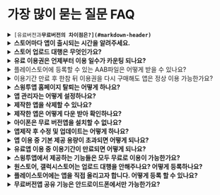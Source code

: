 # 가장 많이 묻는 질문 FAQ

<details>

<summary><code>[유료버전과</code><strong><code>무료버전의 차이점은?](#markdown-header)</code></strong></summary>

**1)첫 번째는 **<mark style="color:red;">**\*중요\***</mark>** 스토어 배포(앱스토어, 플레이스토어 앱 출시)입니다.**

\-무료는 개인적인 용도로만 이용가능하며 스토어 출시가 불가한 버전입니다.(안드로이드폰 설치 파일로만 사용 가능)

\-유료버전은 플레이스토어, 앱스토어 등의 스토어 배포가 가능하기 때문에 스토어에 제작한 앱을 출시할 수 있습니다.

**2)두 번째는 용량의 차이가 있습니다.**

무료 버전은 기본 100MB 제공, 유료버전은 2GB에서 상품유형에 따라 50GB까지 제공됩니다.

**3)세번째는 게시판 제작 개수 및 그룹 채팅방 개설 수에 차이가 있습니다.**

무료 버전은 게시판 제작 수 30개, 그룹 채팅방은 1개 제작이 가능합니다.

유료버전은 게시판 제작 100개에서 \~ 무제한(상품유형에 따라), 그룹 채팅방은 5개\~무제한(상품유형에 따라)까지 제작 가능합니다,

**4)마지막으로 앱제작 갯수가 다릅니다.​**

유료이용자는 한 계정당 앱을 10개까지 만들 수 있으며, 무료이용자는 한 계정당 앱을 3개까지 만들 수 있습니다.

하지만 무료버전도 대부분의 기능은 사용할 수 있으니, 무료로 충분히 사용해보시고 필요할 경우 유료로 전환하세요^^

상세 내용은 스윙투앱 서비스 정책을 확인해주세요.

**☞** [**\[스윙투앱 서비스 이용방법\]**](https://wp.swing2app.co.kr/swinguse/)

</details>

<details>

<summary><strong>스토어마다 앱이 출시되는 시간을 알려주세요.</strong></summary>

**\[앱스토어]**

앱스토어 심사 기간 7일 소요

심사에서 문제가 없을 경우는 7일 내로 출시가 되지만 심사가 거절되는 경우가 많기 때문에 출시일은 더욱 늦어질 수 있습니다.

따라서 충분한 시간적 여유를 두고 신청해주시고, 앱 거절 사유 피드백을 반드시 확인해주시기 바랍니다.

**\[플레이스토어]**

플레이스토어 심사기간 7일 소요&#x20;

심사시 문제가 없을 경우 위의 심사 기간 후에 바로 출시가 되지만, 플레이스토어도 심사가 거절 될 경우 출시일을 더 늦어질 수 있습니다.

시간 여유를 두시고 신청해주세요.

</details>

<details>

<summary><strong>스토어 업로드 대행은 무엇인가요?</strong></summary>

유료버전의 앱(유료앱 이용권을 결제한 앱)은 플레이스토어, 앱스토어 등의 스토어에 출시하여 상용화 할 수 있게 됩니다.

이때 스토어에 직접 출시가 어려운 분들은 스윙으로 업로드 대행 신청을 할 수 있구요.

스윙투앱에서 대신하여 사용자분의 앱을 스토어에 올려드립니다.

**즉, 사용자분이 제작한 앱을 스토어에 대신 올려드리는 것을 업로드 대행이라고 합니다.**

따라서 **업로드 대행을 요청할 경우** [**스윙 결제 – 스윙 이용권, 티켓 구매 페이지**](http://www.swing2app.co.kr/view/shop\_list)[**에서** ](http://www.swing2app.co.kr/view/shop\_list)**\[앱스토어 업로드 티켓 20,000원], \[플레이스토어 업로드 티켓 10,000원]을 구매해서 신청해주시면 됩니다.**

구매 후 업로드 신청을 해주셔야 신청이 완료됩니다.

[**버전관리→앱제작이력 메뉴**](http://www.swing2app.co.kr/view/app\_work\_history)**로 이동한 뒤, 마켓등록란에 있는 \[플레이스토어 업로드 신청] or \[앱스토어 업로드 신청]버튼을 선택합니다.**

\*플레이스토어는 사용자 개인이 업로드가 가능하므로 직접 올릴 수 있는 경우 업로드 티켓을 구매하지 않으셔도 됩니다.

\*앱스토어는 사용자가 직접 올릴 수 없으며 반드시 업로드 대행으로만 출시가 가능합니다.

</details>

<details>

<summary><strong>유료 이용권은 언제부터 이용 일수가 카운팅 되나요?</strong></summary>

유료 이용권은 이용권을 **결제한 날부터 일수가 카운팅됩니다.**

예를 들어 3월 4일에 결제를 했다면 4일부터 이용기간이 시작되는 것이지요.

**스토에 앱을 올려야 할 경우, 앱제작이 완료 된 후에 유료이용권과 업로드 티켓을 구매해주세요.**

</details>

<details>

<summary>플레이스토어에 등록할 수 있는 AAB파일은 어떻게 받을 수 있나요?</summary>

AAB파일은 무료버전앱에서는 제공되지 않으며, 유료앱 이용권을 구매한 유료버전앱에서만 제공됩니다.

(무료버전앱 사용자는 APK파일로만 제공)

스윙투앱에서 제공하는 유료앱 이용권 구매 후 앱 업데이트를 한번 더 해주세요. \*앱제작에서 \[앱 업데이트 버튼] 선택

제작이 완료되면, 앱운영→ 버전관리→ 앱제작이력 페이지에 AAB파일 받기 버튼이 생성됩니다.

</details>

<details>

<summary>이용기간 만료 후 한참 뒤 이용권을 다시 구매해도 앱은 정상 이용 가능한가요?</summary>

네 이용기간이 만료되어도 앱이 삭제되는 것은 아니기 때문에 나중에 구매하셔도 됩니다.

앱은 무료버전으로 전환됩니다.

<mark style="color:red;">\*무료버전 전환시 앱스토어, 플레이스토어에서 앱을 다운 받은 사용자는 앱 이용이 불가함</mark>

나중에 다시 이용권을 구매하시면 앱은 자동 복구되어 정상적으로 이용할 수 있구요.

스토어에서 앱을 다운받았던 사용자들의 앱도 정상 복구됩니다.

다만 앱스토어, 플레이스토어 등의 앱 출시 후에 잘 이용이 되고 있는지 불시 필터링 검사를 합니다.

이때 <mark style="color:red;">앱 이용이 중단되어 있으면 정상적인 앱이 아니라고 판단하여 스토어에서 삭제해버리니, 이용기간이 종료되면 되도록 빨리 이용권을 재구매하여 이용을 연장해주시는 것이 좋습니다.</mark>

스토어에서 앱이 삭제되면 경우에 따라 앱을 다시 복원하는 것이 어려울 수 있으며, 기존 사용자들도 모두 잃게 됩니다.



</details>

<details>

<summary><strong>스윙투앱 홈페이지 탈퇴는 어떻게 하나요?</strong></summary>

회원탈퇴는 스윙 홈페이지 앱운영 페이지의 오른쪽 상단 프로필 선택 → 내정보 수정 →회원탈퇴 선택해주시면 됩니다.&#x20;

<img src="../.gitbook/assets/회원탈퇴.png" alt="" data-size="original">

탈퇴하신 아이디는 복구가 불가능하며, 추후 같은 아이디로 재가입 할 수 없습니다.

회원탈퇴시 제작한 앱, 컨텐츠가 모두 삭제되오니 신중하게 선택하시기 바랍니다.

</details>

<details>

<summary><strong>앱 관리자는 어떻게 설정하나요?</strong></summary>

앱을 제작한 제작자라도 **관리자로 등급을 변경해주셔야만 관리자 권한으로 앱을 이용**할 수 있습니다.

**\[앱 관리자 설정방법]**

1.앱에서 회원가입 먼저 해주세요.

2.스윙 홈페이지에서 → 앱운영페이지 →푸시&회원 → 회원조회 페이지 이동 합니다.

3.회원조회 페이지에서 관리자로 변경할 해당 회원을 선택 후 → 현재 그룹 정보의 ‘사용자’에서 → ‘관리자’로 선택한 뒤 \[그룹변경하기] 버튼을 선택합니다.

\+변경하기를 완료하면 관리자 등급 변경 완료됩니다. \~!!

☞ [**\[앱 관리자 설정방법 확인하기\]**](../manual/appmanage/pushmember/appmaster.md)

</details>

<details>

<summary><strong>제작한 앱을 삭제할 수 있나요?</strong></summary>

네, 제작한 앱을 직접 삭제 할 수 있습니다.&#x20;

앱제거는 [**앱운영 페이지 → 내메뉴 → \[보유앱관리\]**](http://www.swing2app.co.kr/view/app\_stat) 페이지로 가시면 **\[앱제거]** 버튼이 있어요.

해당 버튼을 선택해서 앱을 삭제할 수 있어요.

<mark style="color:red;">**\[주의사항]**</mark>

\* 제작한 앱이 2개 이상일 때 삭제할 수 있어요.

\*삭제된 앱은 다시 복원되지 않으니 신중히 생각해서 진행해주세요.

\*유료이용자분들은 유료기간이 끝나기 전까지 앱이 제거되지 않도록 해놓았으니 유념해주세요.

</details>

<details>

<summary><strong>제작한 앱은 어떻게 다운 받아 확인하나요?</strong></summary>

\*제작한 앱을 핸드폰에 다운 받아 확인할 수 있는 방법은 2가지 입니다.

\*안드로이드폰은 핸드폰에서 앱을 설치하여 확인 가능하며, 아이폰에서는 미리보기로 이용 가능합니다.

**1) 앱미리보기 확인**

![](../.gitbook/assets/앱미리보기-1.png)

앱스토어, 플레이스토어에서 \[스윙투앱] 공식앱을 다운 받아주세요.

앱 실행 후 → 카테고리 상단 \[앱 미리보기] 메뉴 선택 → 관리자 로그인 창에서 스윙투앱에 가입하신 계정으로 로그인해주세요.

앱 미리보기에서 스윙투앱에서 제작한 앱 목록을 확인할 수 있습니다.

**-아이폰: 미리보기 버튼을 눌러서 확인 가능**

**-안드로이드 : 미리보기 or 앱 다운로드 확인 가능**

\*아이폰은 미리보기만 되고 다운은 되지 않으니 유의해주세요.&#x20;

(푸시, 웹뷰로 제작한 앱은 아이폰에서는 확인 할 수 없습니다)



**2) 안드로이드폰 APK파일 설치 \*안드로이드폰에서만 가능**

앱제작요청을 하시면 사용자로 메일로 APK파일이 발송됩니다.

핸드폰으로 APK 파일을 다운받아서 앱을 설치할 수 있구요.

스윙 [앱운영 페이지 → 버전관리 →앱제작이](https://www.swing2app.co.kr/view/app\_work\_history)력 에서도 APK파일을 다운받을 수 있습니다.

</details>

<details>

<summary><strong>아이폰은 무료 버전앱을 설치할 수 없나요?</strong></summary>

네 아이폰은 무료버전앱 설치 및 다운이 불가합니다.

스윙투앱에서 제작한 무료버전의 앱은 안드로이드폰에서만 다운받아 설치할 수 있습니다.

**아이폰은 애플 정책상 공식 앱스토에서 다운 받은 앱만 이용할 수 있습니다.**

**유료앱 이용권을 구매한 유료버전앱이라도, 앱스토어에 출시하지 않으면 앱 이용이 불가합니다.**

**-일반 프로토타입으로 제작하셨다면, 아이폰 앱 미리보기로 앱을 확인할 수 있습니다.**

\* 미리보기 제공, 앱설치 용도가 아닙니다

**\[스윙 미리보기 이용 방법]**

1\)앱스토어에서 \[스윙투앱] 공식앱을 다운 받아주세요.

2\)앱 실행 후 → 카테고리 상단 \[앱 미리보기] 메뉴 선택 → 관리자 로그인 창에서 스윙투앱에 가입하신 계정으로 로그인해주세요.

3\)앱 미리보기에서 스윙투앱에서 제작한 앱 목록을 확인할 수 있습니다.

\*단 프로토타입- 푸시, 웹뷰로 제작된 앱은 스윙 미리보기로 확인할 수 없습니다.

\*웹사이트를 연결한 웹앱- 웹뷰, 푸시앱은 웹앱브라우저 어플을 이용해 확인해주세요.

[스윙투앱 브라우저 앱 이용방법](https://documentation.swing2app.co.kr/manual/webappconverter)

</details>

<details>

<summary><strong>앱제작 후 수정 및 업데이트는 어떻게 하나요?</strong></summary>

스윙투앱은 앱 수정 및 업데이트 제한이 없으며 자유롭게 컨텐츠를 수정하여 이용할 수 있습니다.

앱 컨텐츠를 수정(업데이트)하는 작업 페이지가 따로 있는 것이 아니기 때문에, 수정을 할 때도 동일하게 \[앱제작 페이지]로 들어가서 진행해주세요.

기존에 제작된 앱에 덮어서 업데이트를 계속 하실 수 있구요.

저장한 후 \[**앱 업데이트**] 버튼을 누르면 새 버전으로 다시 업데이트되어 재제작이 됩니다.

</details>

<details>

<summary><strong>앱 이용 중 기본 제공 용량이 초과되면 어떻게 되나요?</strong></summary>

**용량이 초과되면, 용량 초과일 기준 3일 이후에는 앱 이용이 정지됩니다.**

**\*용량이 초과되면 메일, 문자로 알려드립니다. (문자메시지는 번호 등록시에만 발송)**

용량초과로 인한 앱 정지는 이용기간이 만료되는 것과 동일한데요.

앱이 삭제되지는 않지만 앱을 실행 했을때 ‘유료 이용기간이 만료되었습니다.’ 라는 메시지가 뜨며 앱이 자동 정지됩니다.

기존에 마켓에서 앱을 다운받았던 사용자 역시 해당 메시지가 뜨면서 앱 이용이 제한됩니다.

**\*유료 사용자의 경우 용량이 초과되면 유료앱 이용기간이 남아 있어도 앱 이용이 정지되니 주의해주시기 바랍니다.**

따라서 용량이 초과되기 전 부족한 용량만큼을 별도 용량 추가 상품을 구입하여 적용해주시구요.

**☞** [**\[스윙 결제페이지 이동\]**](http://www.swing2app.co.kr/view/shop\_list)

앱운영 페이지 → 서비스관리 → 리소스관리 페이지에서 필요 없는 게시물을 삭제하여 용량을 확보할 수도 있습니다.

**☞** [**\[리소스관리 이용방법 보러가기\]**](https://wp.swing2app.co.kr/documentation/appmanage/service/capacity-management/)

</details>

<details>

<summary><strong>유료앱 이용 중 이용기간이 만료되면 어떻게 되나요?</strong></summary>

**유료앱 이용기간 만료 후 다시 이용권을 결제 하지 않으면, 앱 이용이 정지됩니다.**

스토어에 출시된 앱이 삭제되거나 없어지지는 않지만,  **앱을 초기에 실행했을때 ‘이용기간이 만료되었습니다.’ 라는 메시지가 뜨며 앱이 실행되지 않습니다.**

**기존에 스토에서 앱을 다운받았던 사용자 역시 해당 메시지가 뜨면서 앱 이용이 제한됩니다.**

다시 이용권을 결제하시면 해당 메시지가 뜨지 않고, 정상적으로 앱을 다시 이용할 수 있습니다.

**\[이용기간 만료 메시지창]**

<img src="../.gitbook/assets/이용기간만료.jpg" alt="" data-size="original">

다시 무료로 앱을 사용하길 원할 경우 기간 종료 후에 기존에 핸드폰에 설치된 앱을 삭제하고 앱을 새 버전으로 다시 제작해주세요.

유료이용기간이 종료된 이후부터 해당 버전은 무료버전이기 때문에 무료앱으로 사용하실 수 있습니다.

단. 무료앱으로 전환되는 것이기 때문에 스토어 배포는 불가합니다.

</details>

<details>

<summary><strong>스윙투앱에서 제공하는 기능들은 모두 무료로 이용이 가능한가요?</strong></summary>

**네 무료로 모두 이용하실 수 있습니다.**

스윙투은 앱제작 및 앱운영이 모두 무료로 제공됩니다.

따라서 사용자분들은 이용제한 없이 무료로 모든 기능들을 이용해주시면 됩니다.

</details>

<details>

<summary><strong>원스토어, 갤럭시스토어는 업로드 대행을 안해주나요? 어떻게 등록하나요?</strong></summary>

네 원스토어와 갤럭시스토어 스윙투앱에서 업로드 대행을 하지 않습니다.

사용자분이 직접 출시 진행해주셔야 합니다.

원스토어, 갤럭시스토어 앱 등록방법은 당사 매뉴얼로도 제공해드리고 있으니 보시면서 진행해주시기 바랍니다.

**☞** [**\[원스토어 앱 출시 방법 보러가기\]**](https://wp.swing2app.co.kr/knowledgebase/onestore/)

**☞**[**\[갤럭시스토어 앱 출시 방법 보러가기\]**](https://wp.swing2app.co.kr/knowledgebase/galaxystore/)

</details>

<details>

<summary><strong>플레이스토어에는 앱을 직접 올리고자 합니다. 어떻게 등록 할 수 있나요?</strong></summary>

앱제작 완료 후, 유료앱 이용권 구매 후 AAB파일을 등록하여 올릴 수 있습니다.

플레이스토어 앱 등록(출시)방법은 매뉴얼로 제공해드리고 있습니다. (플레이스토어 앱 등록에 관련된 상담은 해드리지 않습니다)

매뉴얼 보시면서 진행해주시기 바랍니다.

**☞** [**\[플레이스토어 앱 출시방법\]**](https://wp.swing2app.co.kr/knowledgebase/playstore-apprelease/)

</details>

<details>

<summary><strong>무료버전앱 공유 기능은 안드로이드폰에서만 가능한가요?</strong></summary>

네 무료버전앱에서의 공유하기(앱 공유, 게시판, 게시물 공유 등)기능은 안드로이드폰에서만 가능합니다.

안드로이드 ↔ 안드로이드 폰으로만 공유가 가능합니다.

아이폰은 무료버전앱 설치가 되지 않기 때문에 공유 기능을 이용할 수 없습니다. 앱스토어에 출시 후 이용 가능합니다.

</details>



